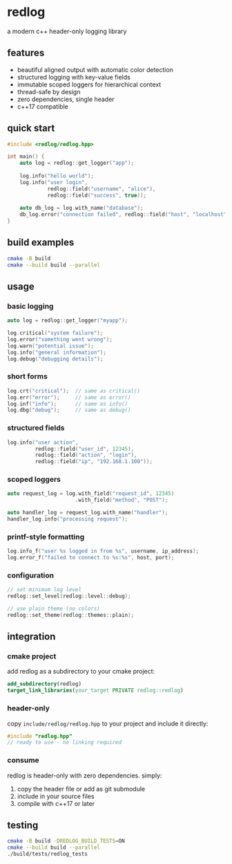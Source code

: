 
# redlog

a modern c++ header-only logging library

## features

- beautiful aligned output with automatic color detection
- structured logging with key-value fields
- immutable scoped loggers for hierarchical context
- thread-safe by design
- zero dependencies, single header
- c++17 compatible

## quick start

```cpp
#include <redlog/redlog.hpp>

int main() {
    auto log = redlog::get_logger("app");
    
    log.info("hello world");
    log.info("user login", 
             redlog::field("username", "alice"),
             redlog::field("success", true));
    
    auto db_log = log.with_name("database");
    db_log.error("connection failed", redlog::field("host", "localhost"));
}
```

## build examples

```bash
cmake -B build
cmake --build build --parallel
```

## usage

### basic logging

```cpp
auto log = redlog::get_logger("myapp");

log.critical("system failure");
log.error("something went wrong");
log.warn("potential issue");
log.info("general information");
log.debug("debugging details");
```

### short forms

```cpp
log.crt("critical");  // same as critical()
log.err("error");     // same as error()
log.inf("info");      // same as info()
log.dbg("debug");     // same as debug()
```

### structured fields

```cpp
log.info("user action",
         redlog::field("user_id", 12345),
         redlog::field("action", "login"),
         redlog::field("ip", "192.168.1.100"));
```

### scoped loggers

```cpp
auto request_log = log.with_field("request_id", 12345)
                      .with_field("method", "POST");

auto handler_log = request_log.with_name("handler");
handler_log.info("processing request");
```

### printf-style formatting

```cpp
log.info_f("user %s logged in from %s", username, ip_address);
log.error_f("failed to connect to %s:%s", host, port);
```

### configuration

```cpp
// set minimum log level
redlog::set_level(redlog::level::debug);

// use plain theme (no colors)
redlog::set_theme(redlog::themes::plain);
```

## integration

### cmake project

add redlog as a subdirectory to your cmake project:

```cmake
add_subdirectory(redlog)
target_link_libraries(your_target PRIVATE redlog::redlog)
```

### header-only

copy `include/redlog/redlog.hpp` to your project and include it directly:

```cpp
#include "redlog.hpp"
// ready to use - no linking required
```

### consume

redlog is header-only with zero dependencies. simply:

1. copy the header file or add as git submodule
2. include in your source files  
3. compile with c++17 or later

## testing

```bash
cmake -B build -DREDLOG_BUILD_TESTS=ON
cmake --build build --parallel
./build/tests/redlog_tests
```
